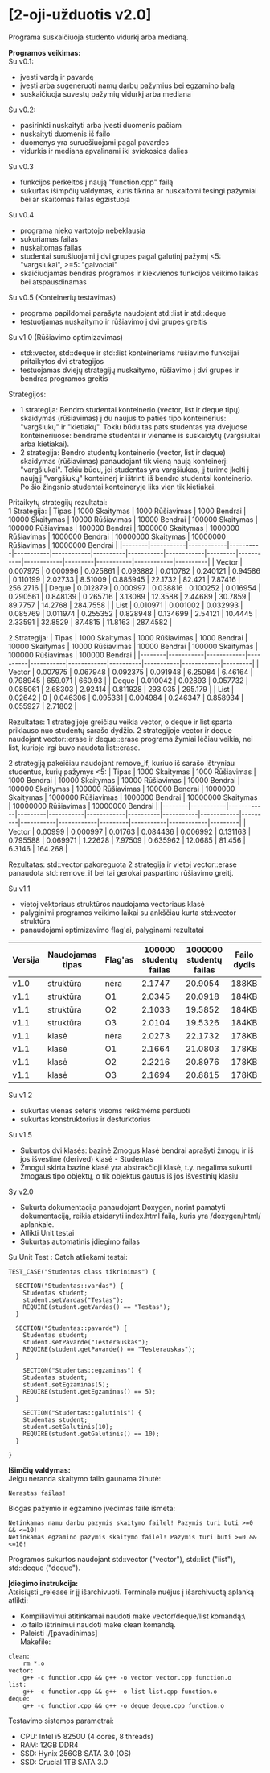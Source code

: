 # [2-oji-užduotis v2.0]

Programa suskaičiuoja studento vidurkį arba medianą.

**Programos veikimas:**\
Su v0.1:
- įvesti vardą ir pavardę
- įvesti arba sugeneruoti namų darbų pažymius bei egzamino balą
- suskaičiuoja suvestų pažymių vidurkį arba mediana

Su v0.2:
- pasirinkti nuskaityti arba įvesti duomenis pačiam
- nuskaityti duomenis iš failo
- duomenys yra suruošiuojami pagal pavardes
- vidurkis ir mediana apvalinami iki sviekosios dalies

Su v0.3
- funkcijos perkeltos į naują "function.cpp" failą
- sukurtas išimpčių valdymas, kuris tikrina ar nuskaitomi tesingi pažymiai bei ar skaitomas failas egzistuoja

Su v0.4
- programa nieko vartotojo nebeklausia
- sukuriamas failas
- nuskaitomas failas
- studentai surušiuojami į dvi grupes pagal galutinį pažymį <5: "vargsiukai", >=5: "galvociai"
- skaičiuojamas bendras programos ir kiekvienos funkcijos veikimo laikas bei atspausdinamas

Su v0.5 (Konteinerių testavimas)
- programa papildomai parašyta naudojant std::list ir std::deque
- testuotjamas nuskaitymo ir rūšiavimo į dvi grupes greitis

Su v1.0 (Rūšiavimo optimizavimas)
- std::vector, std::deque ir std::list konteineriams rūšiavimo funkcijai pritaikytos dvi strategijos
- testuojamas dviejų strategijų nuskaitymo, rūšiavimo į dvi grupes ir bendras programos greitis

Strategijos:
- 1 strategija: Bendro studentai konteinerio (vector, list ir deque tipų) skaidymas (rūšiavimas) į du naujus to paties tipo konteinerius: "vargšiukų" ir "kietiakų". Tokiu būdu tas pats studentas yra dvejuose konteineriuose: bendrame studentai ir viename iš suskaidytų (vargšiukai arba kietiakai).
- 2 strategija: Bendro studentų konteinerio (vector, list ir deque) skaidymas (rūšiavimas) panaudojant tik vieną naują konteinerį: "vargšiukai". Tokiu būdu, jei studentas yra vargšiukas, jį turime įkelti į naująjį "vargšiukų" konteinerį ir ištrinti iš bendro studentai konteinerio. Po šio žingsnio studentai konteineryje liks vien tik kietiakai. 

Pritaikytų strategijų rezultatai:\
1 Strategija:
| Tipas | 1000 Skaitymas | 1000 Rūšiavimas | 1000 Bendrai  | 10000 Skaitymas | 10000 Rūšiavimas | 10000 Bendrai  | 100000 Skaitymas | 100000 Rūšiavimas | 100000 Bendrai | 1000000 Skaitymas | 1000000 Rūšiavimas | 1000000 Bendrai | 10000000 Skaitymas | 10000000 Rūšiavimas | 10000000 Bendrai  |
|--------|-----------|------------|----------|-----------|------------|----------|-----------|------------|---------|-----------|------------|---------|-----------|------------|----------|
| Vector | 0.007975  | 0.000996   | 0.025861 | 0.093882  | 0.010782   | 0.240121 | 0.94586   | 0.110199   | 2.02733 | 8.51009   | 0.885945   | 22.1732 | 82.421    | 7.87416    | 256.2716 |
| Deque  | 0.012879  | 0.000997   | 0.038816 | 0.100252  | 0.016954   | 0.290561 | 0.848139  | 0.265716   | 3.13089 | 12.3588   | 2.44689    | 30.7859 | 89.7757   | 14.2768    | 284.7558 |
| List   | 0.010971  | 0.001002   | 0.032993 | 0.085769  | 0.011974   | 0.255352 | 0.828948  | 0.134699   | 2.54121 | 10.4445   | 2.33591    | 32.8529 | 87.4815   | 11.8163    | 287.4582 |

2 Strategija:
| Tipas | 1000 Skaitymas | 1000 Rūšiavimas | 1000 Bendrai  | 10000 Skaitymas | 10000 Rūšiavimas | 10000 Bendrai  | 100000 Skaitymas | 100000 Rūšiavimas | 100000 Bendrai |
|--------|-----------|------------|----------|-----------|------------|----------|-----------|------------|---------|
| Vector | 0.007975  | 0.067948   | 0.092375 | 0.091948  | 6.25084    | 6.46164  | 0.798945  | 659.071    | 660.93  |
| Deque  | 0.010042  | 0.02893    | 0.057732 | 0.085061  | 2.68303    | 2.92414  | 0.811928  | 293.035    | 295.179 |
| List   | 0.02642   | 0          | 0.046306 | 0.095331  | 0.004984   | 0.246347 | 0.858934  | 0.055927   | 2.71802 |

Rezultatas: 1 strategijoje greičiau veikia vector, o deque ir list sparta priklauso nuo studentų sarašo dydžio. 2 strategijoje vector ir deque naudojant vector::erase ir deque::erase programa žymiai lėčiau veikia, nei list, kurioje irgi buvo naudota list::erase.

2 strategiją pakeičiau naudojant remove_if, kuriuo iš sarašo ištryniau studentus, kurių pažymys <5:
| Tipas | 1000 Skaitymas | 1000 Rūšiavimas | 1000 Bendrai | 10000 Skaitymas | 10000 Rūšiavimas | 10000 Bendrai  | 100000 Skaitymas | 100000 Rūšiavimas | 100000 Bendrai | 1000000 Skaitymas | 1000000 Rūšiavimas | 1000000 Bendrai | 10000000 Skaitymas | 10000000 Rūšiavimas | 10000000 Bendrai |
|--------|-----------|------------|---------|-----------|------------|----------|-----------|------------|---------|-----------|------------|---------|-----------|------------|---------|
| Vector | 0.00999   | 0.000997   | 0.01763 | 0.084436  | 0.006992   | 0.131163 | 0.795588  | 0.069971   | 1.22628 | 7.97509   | 0.635962   | 12.0685 | 81.456    | 6.3146     | 164.268 |

Rezultatas: std::vector pakoreguota 2 strategija ir vietoj vector::erase panaudota std::remove_if bei tai gerokai paspartino rūšiavimo greitį.

Su v1.1
- vietoj vektoriaus struktūros naudojama vectoriaus klasė
- palyginimi programos veikimo laikai su ankščiau kurta std::vector struktūra
- panaudojami optimizavimo flag'ai, palyginami rezultatai

| Versija  | Naudojamas tipas | Flag'as | 100000 studentų failas | 1000000 studentų failas | Failo dydis |
| ------------- | ------------- | ------------- | ------------- | ------------- | ------------- |
| v1.0 | struktūra | nėra | 2.1747 | 20.9054 | 188KB |
| v1.1 | struktūra | O1 | 2.0345 | 20.0918 | 184KB |
| v1.1 | struktūra| O2 | 2.1033 | 19.5852 | 184KB |
| v1.1 | struktūra| O3 | 2.0104 | 19.5326 | 184KB |
| v1.1 | klasė | nėra | 2.0273 | 22.1732 | 178KB |
| v1.1 | klasė | O1 | 2.1664 | 21.0803 | 178KB |
| v1.1 | klasė| O2 | 2.2216 | 20.8976 | 178KB |
| v1.1 | klasė| O3 | 2.1694 | 20.8815 | 178KB |

Su v1.2
- sukurtas vienas seteris visoms reikšmėms perduoti
- sukurtas konstruktorius ir desturktorius

Su v1.5
- Sukurtos dvi klasės: bazinė Zmogus klasė bendrai aprašyti žmogų ir iš jos išvestinė (derived) klasė - Studentas
- Žmogui skirta bazinė klasė yra abstrakčioji klasė, t.y. negalima sukurti žmogaus tipo objektų, o tik objektus gautus iš jos išvestinių klasiu

Sy v2.0
- Sukurta dokumentacija panaudojant Doxygen, norint pamatyti dokumentaciją, reikia atsidaryti index.html failą, kuris yra /doxygen/html/ aplankale.
- Atlikti Unit testai
- Sukurtas automatinis įdiegimo failas

Su Unit Test : Catch atliekami testai:
```
TEST_CASE("Studentas class tikrinimas") {

  SECTION("Studentas::vardas") {
    Studentas student;
    student.setVardas("Testas");
    REQUIRE(student.getVardas() == "Testas");
  }

  SECTION("Studentas::pavarde") {
    Studentas student;
    student.setPavarde("Testerauskas");
    REQUIRE(student.getPavarde() == "Testerauskas");
  }

    SECTION("Studentas::egzaminas") {
    Studentas student;
    student.setEgzaminas(5);
    REQUIRE(student.getEgzaminas() == 5);
  }

    SECTION("Studentas::galutinis") {
    Studentas student;
    student.setGalutinis(10);
    REQUIRE(student.getGalutinis() == 10);
  }
  
}
```

**Išimčių valdymas:**\
Jeigu neranda skaitymo failo gaunama žinutė:
```
Nerastas failas!
```
Blogas pažymio ir egzamino įvedimas faile išmeta:
```
Netinkamas namu darbu pazymis skaitymo failel! Pazymis turi buti >=0 && <=10!
Netinkamas egzamino pazymis skaitymo failel! Pazymis turi buti >=0 && <=10!
```
Programos sukurtos naudojant std::vector ("vector"), std::list ("list"), std::deque ("deque").

**Įdiegimo instrukcija:**\
Atsisiųsti _release ir jį išarchivuoti. Terminale nuėjus į išarchivuotą aplanką atlikti:
- Kompiliavimui atitinkamai naudoti make vector/deque/list komandą:\
- .o failo ištrinimui naudoti make clean komandą.
- Paleisti ./[pavadinimas]\
Makefile:
```
clean:
	rm *.o
vector: 
	g++ -c function.cpp && g++ -o vector vector.cpp function.o
list: 
	g++ -c function.cpp && g++ -o list list.cpp function.o
deque: 
	g++ -c function.cpp && g++ -o deque deque.cpp function.o
```

Testavimo sistemos parametrai: 
- CPU: Intel i5 8250U (4 cores, 8 threads)
- RAM: 12GB DDR4
- SSD: Hynix 256GB SATA 3.0 (OS)
- SSD: Crucial 1TB SATA 3.0
